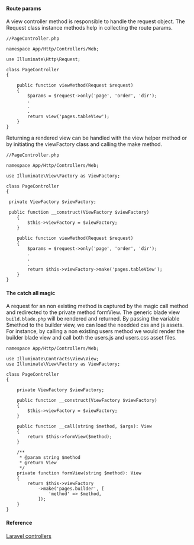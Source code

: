 #### Route params
A view controller method is responsible to handle the request object. The Request class instance methods help in collecting
the route params.  
```
//PageController.php

namespace App/Http/Controllers/Web;

use Illuminate\Http\Request;

class PageController
{

    public function viewMethod(Request $request)
    {
        $params = $request->only('page', 'order', 'dir');
        .
        .
        .
        return view('pages.tableView');
    }
}
```

Returning a rendered view can be handled with the view helper method or by initiating the viewFactory class and calling the make method.

```
//PageController.php

namespace App/Http/Controllers/Web;

use Illuminate\View\Factory as ViewFactory;

class PageController
{

 private ViewFactory $viewFactory;

 public function __construct(ViewFactory $viewFactory)
    {
        $this->viewFactory = $viewFactory;
    }
    
    public function viewMethod(Request $request)
    {
        $params = $request->only('page', 'order', 'dir');
        .
        .
        .
        return $this->viewFactory->make('pages.tableView');
    }
}
```

#### The catch all magic

A request for an non existing method is captured by the magic call method and redirected to the private method formView.
The generic blade view `build.blade.php` will be rendered and returned. By passing the variable $method to the builder view, we can load the needded css and js assets.
For instance, by calling a non existing users method we would render the builder blade view and call both the users.js and users.css asset files.
```
namespace App/Http/Controllers/Web;

use Illuminate\Contracts\View\View;
use Illuminate\View\Factory as ViewFactory;

class PageController
{
   
    private ViewFactory $viewFactory;
     
    public function __construct(ViewFactory $viewFactory)
    {
        $this->viewFactory = $viewFactory;
    }

    public function __call(string $method, $args): View
    {
        return $this->formView($method);
    }

    /**
     * @param string $method
     * @return View
     */
    private function formView(string $method): View
    {
        return $this->viewFactory
            ->make('pages.builder', [
                'method' => $method,
            ]);
    }
}
```

#### Reference
<p class="m-0 mb-05"><a class="link" href="https://laravel.com/docs/8.x/controllers" target="_blank">Laravel controllers</a></p>
